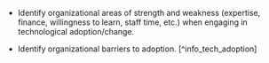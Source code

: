 
  * Identify organizational areas of strength and weakness (expertise, finance, willingness to learn, staff time, etc.) when engaging in technological adoption/change.

  * Identify organizational barriers to adoption. [^info_tech_adoption]

